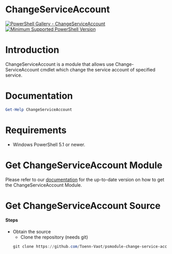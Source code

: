 # ChangeServiceAccount

[![PowerShell Gallery - ChangeServiceAccount](https://img.shields.io/badge/PowerShell%20Gallery-ChangeServiceAccount-blue.svg)](https://www.powershellgallery.com/packages/ChangeServiceAccount)
[![Minimum Supported PowerShell Version](https://img.shields.io/badge/PowerShell-5.1-blue.svg)](https://github.com/Toenn-Vaot/psmodule-change-service-account)

Introduction
============
ChangeServiceAccount is a module that allows use Change-ServiceAccount cmdlet which change the service account of specified service.

Documentation
=============

```powershell
Get-Help ChangeServiceAccount
```

Requirements
============

- Windows PowerShell 5.1 or newer.

Get ChangeServiceAccount Module
========================

Please refer to our [documentation](https://www.powershellgallery.com/packages/ChangeServiceAccount/) for the up-to-date version on how to get the ChangeServiceAccount Module.

Get ChangeServiceAccount Source
========================

#### Steps
* Obtain the source
    - Clone the repository (needs git)
    ```powershell
    git clone https://github.com/Toenn-Vaot/psmodule-change-service-account
    ```
